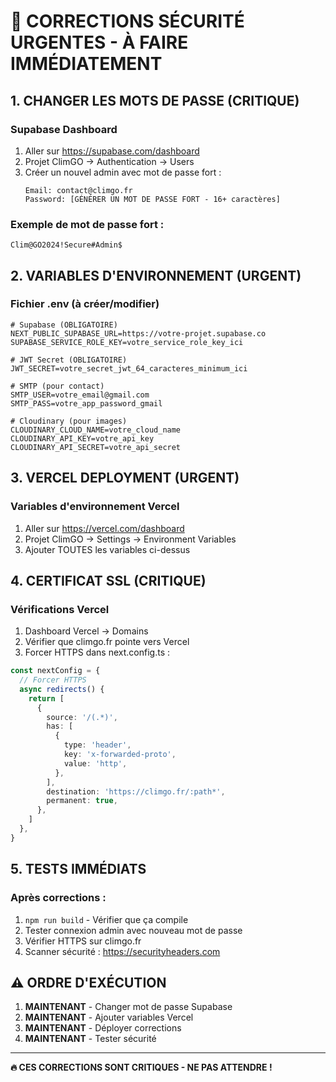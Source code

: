 # 🚨 CORRECTIONS SÉCURITÉ URGENTES - À FAIRE IMMÉDIATEMENT

## 1. **CHANGER LES MOTS DE PASSE** (CRITIQUE)

### Supabase Dashboard
1. Aller sur https://supabase.com/dashboard
2. Projet ClimGO → Authentication → Users
3. Créer un nouvel admin avec mot de passe fort :
   ```
   Email: contact@climgo.fr
   Password: [GÉNÉRER UN MOT DE PASSE FORT - 16+ caractères]
   ```

### Exemple de mot de passe fort :
```
Clim@GO2024!Secure#Admin$
```

## 2. **VARIABLES D'ENVIRONNEMENT** (URGENT)

### Fichier .env (à créer/modifier)
```env
# Supabase (OBLIGATOIRE)
NEXT_PUBLIC_SUPABASE_URL=https://votre-projet.supabase.co
SUPABASE_SERVICE_ROLE_KEY=votre_service_role_key_ici

# JWT Secret (OBLIGATOIRE)
JWT_SECRET=votre_secret_jwt_64_caracteres_minimum_ici

# SMTP (pour contact)
SMTP_USER=votre_email@gmail.com
SMTP_PASS=votre_app_password_gmail

# Cloudinary (pour images)
CLOUDINARY_CLOUD_NAME=votre_cloud_name
CLOUDINARY_API_KEY=votre_api_key
CLOUDINARY_API_SECRET=votre_api_secret
```

## 3. **VERCEL DEPLOYMENT** (URGENT)

### Variables d'environnement Vercel
1. Aller sur https://vercel.com/dashboard
2. Projet ClimGO → Settings → Environment Variables
3. Ajouter TOUTES les variables ci-dessus

## 4. **CERTIFICAT SSL** (CRITIQUE)

### Vérifications Vercel
1. Dashboard Vercel → Domains
2. Vérifier que climgo.fr pointe vers Vercel
3. Forcer HTTPS dans next.config.ts :

```typescript
const nextConfig = {
  // Forcer HTTPS
  async redirects() {
    return [
      {
        source: '/(.*)',
        has: [
          {
            type: 'header',
            key: 'x-forwarded-proto',
            value: 'http',
          },
        ],
        destination: 'https://climgo.fr/:path*',
        permanent: true,
      },
    ]
  },
}
```

## 5. **TESTS IMMÉDIATS**

### Après corrections :
1. `npm run build` - Vérifier que ça compile
2. Tester connexion admin avec nouveau mot de passe
3. Vérifier HTTPS sur climgo.fr
4. Scanner sécurité : https://securityheaders.com

## ⚠️ ORDRE D'EXÉCUTION

1. **MAINTENANT** - Changer mot de passe Supabase
2. **MAINTENANT** - Ajouter variables Vercel
3. **MAINTENANT** - Déployer corrections
4. **MAINTENANT** - Tester sécurité

---
**🔥 CES CORRECTIONS SONT CRITIQUES - NE PAS ATTENDRE !**
